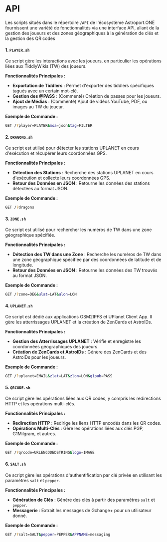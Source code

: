 # API

Les scripts situés dans le répertoire `/API` de l'écosystème Astroport.ONE fournissent une variété de fonctionnalités via une interface API, allant de la gestion des joueurs et des zones géographiques à la génération de clés et la gestion des QR codes

#### 1. `PLAYER.sh`

Ce script gère les interactions avec les joueurs, en particulier les opérations liées aux TiddlyWikis (TW) des joueurs.

**Fonctionnalités Principales :**

* **Exportation de Tiddlers** : Permet d'exporter des tiddlers spécifiques tagués avec un certain mot-clé.
* **Gestion des @PASS** : (Commenté) Création de passes pour les joueurs.
* **Ajout de Médias** : (Commenté) Ajout de vidéos YouTube, PDF, ou images au TW du joueur.

**Exemple de Commande :**

```bash
GET /?player=PLAYER&moa=json&tag=FILTER
```

#### 2. `DRAGONS.sh`

Ce script est utilisé pour détecter les stations UPLANET en cours d'exécution et récupérer leurs coordonnées GPS.

**Fonctionnalités Principales :**

* **Détection des Stations** : Recherche des stations UPLANET en cours d'exécution et collecte leurs coordonnées GPS.
* **Retour des Données en JSON** : Retourne les données des stations détectées au format JSON.

**Exemple de Commande :**

```bash
GET /?dragons
```

#### 3. `ZONE.sh`

Ce script est utilisé pour rechercher les numéros de TW dans une zone géographique spécifiée.

**Fonctionnalités Principales :**

* **Détection des TW dans une Zone** : Recherche les numéros de TW dans une zone géographique spécifiée par des coordonnées de latitude et de longitude.
* **Retour des Données en JSON** : Retourne les données des TW trouvés au format JSON.

**Exemple de Commande :**

```bash
GET /?zone=DEG&ulat=LAT&ulon=LON
```

#### 4. `UPLANET.sh`

Ce script est dédié aux applications OSM2IPFS et UPlanet Client App. Il gère les atterrissages UPLANET et la création de ZenCards et AstroIDs.

**Fonctionnalités Principales :**

* **Gestion des Atterrissages UPLANET** : Vérifie et enregistre les coordonnées géographiques des joueurs.
* **Création de ZenCards et AstroIDs** : Génère des ZenCards et des AstroIDs pour les joueurs.

**Exemple de Commande :**

```bash
GET /?uplanet=EMAIL&zlat=LAT&zlon=LON&g1pub=PASS
```

#### 5. `QRCODE.sh`

Ce script gère les opérations liées aux QR codes, y compris les redirections HTTP et les opérations multi-clés.

**Fonctionnalités Principales :**

* **Redirection HTTP** : Redirige les liens HTTP encodés dans les QR codes.
* **Opérations Multi-Clés** : Gère les opérations liées aux clés PGP, G1Milgram, et autres.

**Exemple de Commande :**

```bash
GET /?qrcode=URLENCODEDSTRING&logo=IMAGE
```

#### 6. `SALT.sh`

Ce script gère les opérations d'authentification par clé privée en utilisant les paramètres `salt` et `pepper`.

**Fonctionnalités Principales :**

* **Génération de Clés** : Génère des clés à partir des paramètres `salt` et `pepper`.
* **Messagerie** : Extrait les messages de Gchange+ pour un utilisateur donné.

**Exemple de Commande :**

```bash
GET /?salt=SALT&pepper=PEPPER&APPNAME=messaging
```

####

